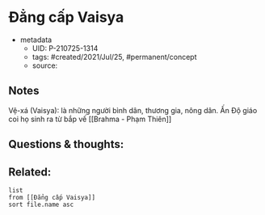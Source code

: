 # Đẳng cấp Vaisya

- metadata
	- UID: P-210725-1314
	- tags: #created/2021/Jul/25, #permanent/concept 
	- source: 

## Notes
Vệ-xá (Vaisya): là những người bình dân, thương gia, nông dân. Ấn Độ giáo coi họ sinh ra từ bắp vế [[Brahma - Phạm Thiên]]

## Questions & thoughts:


## Related:
```dataview
list
from [[Đẳng cấp Vaisya]]
sort file.name asc
```